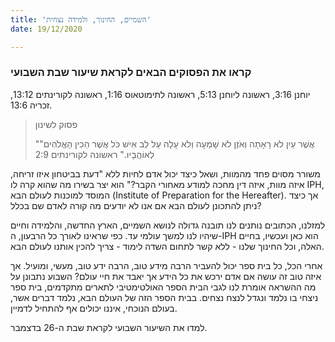 ```yaml
---
title: 'השמיים, החינוך, ולמידה נצחית'
date: 19/12/2020

---
```


### קראו את הפסוקים הבאים לקראת שיעור שבת השבועי
יוחנן 3:16, ראשונה ליוחנן 5:13, ראשונה לתימוטאוס 1:16, ראשונה לקורינתים 13:12, זכריה 13:6.

> <p>פסוק לשינון</p>
> ""אֲשֶׁר עַיִן לֹא רָאָתָה וְאֹזֶן לֹא שָׁמְעָה וְלֹא עָלָה עַל לֵב אִישׁ כֹּל אֲשֶׁר הֵכִין הָאֱלֹהִים לְאוֹהֲבָיו." ראשונה לקורינתים 2:9

משורר מסוים פחד מהמוות, ושאל כיצד יכול אדם לחיות ללא "דעת בביטחון איזו זריחה, איזה מוות, איזה דין מחכה למודע מאחורי הקבר?" הוא יצר בשירו מה שהוא קרה לו IPH, המוסד למוכנות לעולם הבא (Institute of Preparation for the Hereafter). אך כיצד ניתן להתכונן לעולם הבא אם אנו לא יודעים מה קורה לאדם שם בכלל?

למזלנו, הכתובים נותנים לנו תובנה גדולה לנושא השמיים, הארץ החדשה, והלמידה וחיים שיהיו לנו למשך עולמי עד. כפי שראינו לאורך כל הרבעון, ה-IPH הוא כאן ועכשיו, בחיים האלה, וכל החינוך שלנו - ללא קשר לתחום השדה לימוד - צריך להכין אותנו לעולם הבא.

אחרי הכל, כל בית ספר יכול להעביר הרבה מידע טוב, הרבה ידע טוב, מעשי, ומועיל. אך איזה טוב זה עושה אם אדם ירכש את כל הידע אך יאבד את חיי עולם? השבוע נתבונן על מה ההשראה אומרת לנו לגבי הבית הספר האולטימטיבי לתארים מתקדמים, בית ספר ניצחי בו נלמד ונגדל לנצח נצחים. בבית הספר הזה של העולם הבא, נלמד דברים אשר, בעולם הנוכחי, איננו יכולים אף להתחיל לדמיין.

למדו את השיעור השבועי לקראת שבת ה-26 בדצמבר.